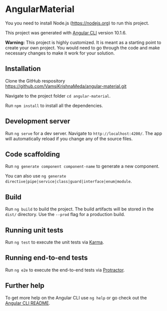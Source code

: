 # AngularMaterial

You you need to install Node.js (https://nodejs.org) to run this project.

This project was generated with [Angular CLI](https://github.com/angular/angular-cli) version 10.1.6.

**Warning:** This project is highly customized. It is meant as a starting point to create your own project. You would need to go through the code and make necessary changes to make it work for your solution.

## Installation
Clone the GitHub respository https://github.com/VamsiKrishnaMeda/angular-material.git

Navigate to the project folder `cd angular-material`.

Run `npm install` to install all the dependencies.

## Development server

Run `ng serve` for a dev server. Navigate to `http://localhost:4200/`. The app will automatically reload if you change any of the source files.

## Code scaffolding

Run `ng generate component component-name` to generate a new component.

You can also use `ng generate directive|pipe|service|class|guard|interface|enum|module`.

## Build

Run `ng build` to build the project. The build artifacts will be stored in the `dist/` directory. Use the `--prod` flag for a production build.

## Running unit tests

Run `ng test` to execute the unit tests via [Karma](https://karma-runner.github.io).

## Running end-to-end tests

Run `ng e2e` to execute the end-to-end tests via [Protractor](http://www.protractortest.org/).

## Further help

To get more help on the Angular CLI use `ng help` or go check out the [Angular CLI README](https://github.com/angular/angular-cli/blob/master/README.md).
